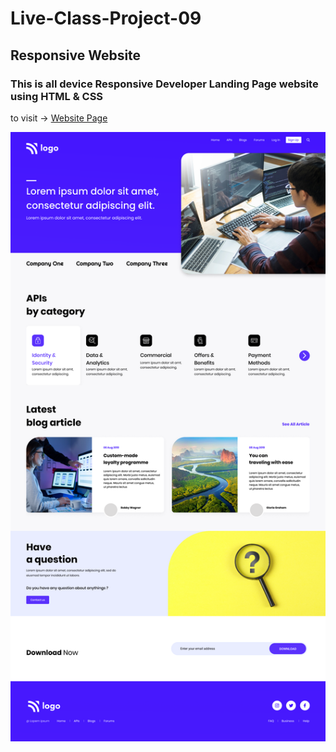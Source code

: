 # Live-Class-Project-09

## Responsive Website

### This is all device Responsive Developer Landing Page website  using HTML &amp; CSS

to visit -> [Website Page](https://rajesh-project-09-css.netlify.app)

![website-image](web-img.png)
